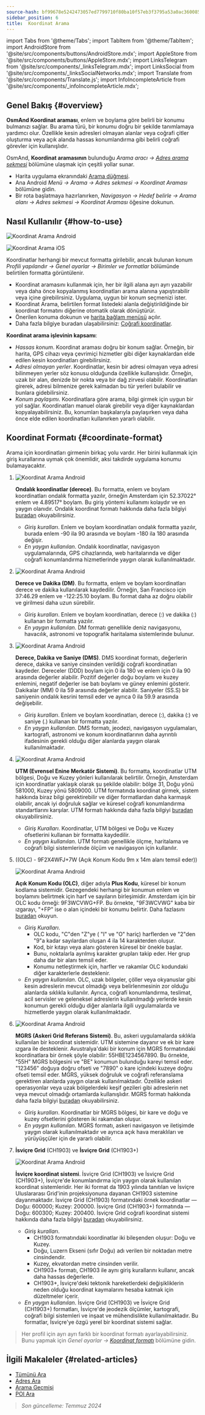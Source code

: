 ```yaml
---
source-hash: bf99678e5242473057ed7799710f80ba10f57eb3f3795a53a0ac3600858d896c
sidebar_position: 6
title:  Koordinat Arama
---
```

import Tabs from '@theme/Tabs';
import TabItem from '@theme/TabItem';
import AndroidStore from '@site/src/components/buttons/AndroidStore.mdx';
import AppleStore from '@site/src/components/buttons/AppleStore.mdx';
import LinksTelegram from '@site/src/components/_linksTelegram.mdx';
import LinksSocial from '@site/src/components/_linksSocialNetworks.mdx';
import Translate from '@site/src/components/Translate.js';
import InfoIncompleteArticle from '@site/src/components/_infoIncompleteArticle.mdx';



## Genel Bakış {#overview}

**OsmAnd Koordinat araması**, enlem ve boylama göre belirli bir konumu bulmanızı sağlar. Bu arama türü, bir konumu doğru bir şekilde tanımlamaya yardımcı olur. Özellikle kesin adresleri olmayan alanlar veya coğrafi çitler oluşturma veya açık alanda hassas konumlandırma gibi belirli coğrafi görevler için kullanışlıdır.

OsmAnd, **Koordinat aramasının** bulunduğu *Arama aracı → [Adres arama sekmesi](../search/search-address.md)* bölümüne ulaşmak için çeşitli yollar sunar.

- Harita uygulama ekranındaki [Arama düğmesi](../widgets/map-buttons.md#search).
- Ana Android *Menü → Arama → Adres sekmesi → Koordinat Araması* bölümüne gidin.
- Bir rota başlatmaya hazırlanırken, *Navigasyon → Hedef belirle → Arama alanı → Adres sekmesi → Koordinat Araması* öğesine dokunun.


## Nasıl Kullanılır {#how-to-use}

<Tabs groupId="operating-systems">

<TabItem value="android" label="Android">

![Koordinat Arama Android](@site/static/img/search/coordinates_search_android.png)

</TabItem>

<TabItem value="ios" label="iOS">

![Koordinat Arama iOS](@site/static/img/search/coordinates_search_ios.png)

</TabItem>

</Tabs>

Koordinatlar herhangi bir mevcut formatta girilebilir, ancak bulunan konum *Profili yapılandır → Genel ayarlar → Birimler ve formatlar* bölümünde belirtilen formatta görüntülenir.

- Koordinat aramasını kullanmak için, her bir ilgili alana ayrı ayrı yazabilir veya daha önce kopyalanmış koordinatları arama alanına yapıştırabilir veya içine girebilirsiniz. Uygulama, uygun bir konum seçmenizi ister.
- Koordinat Arama, belirtilen format listedeki alanla değiştirildiğinde bir koordinat formatını diğerine otomatik olarak dönüştürür.
- Önerilen konuma dokunun ve [harita bağlam menüsü](../map/map-context-menu.md#select-any-point-long-tap) açılır.
- Daha fazla bilgiye buradan ulaşabilirsiniz: [Coğrafi koordinatlar](https://en.wikipedia.org/wiki/Geographic_coordinate_system).


**Koordinat arama işlevinin kapsamı**:

- *Hassas konum*. Koordinat araması doğru bir konum sağlar. Örneğin, bir harita, GPS cihazı veya çevrimiçi hizmetler gibi diğer kaynaklardan elde edilen kesin koordinatları girebilirsiniz.
- *Adresi olmayan yerler*. Koordinatlar, kesin bir adresi olmayan veya adresi bilinmeyen yerler söz konusu olduğunda özellikle kullanışlıdır. Örneğin, uzak bir alan, denizde bir nokta veya bir dağ zirvesi olabilir. Koordinatları girerek, adresi bilmenize gerek kalmadan bu tür yerleri bulabilir ve bunlara gidebilirsiniz.
- *Konum paylaşımı*. Koordinatlara göre arama, bilgi girmek için uygun bir yol sağlar. Koordinatları manuel olarak girebilir veya diğer kaynaklardan kopyalayabilirsiniz. Bu, konumları başkalarıyla paylaşırken veya daha önce elde edilen koordinatları kullanırken yararlı olabilir.


## Koordinat Formatı {#coordinate-format}

Arama için koordinatları girmenin birkaç yolu vardır. Her birini kullanmak için giriş kurallarına uymak çok önemlidir, aksi takdirde uygulama konumu bulamayacaktır.

1. **<Translate android="true" ids="navigate_point_format_D"/>**

    ![Koordinat Arama Android](@site/static/img/search/coordinates_search_degrees_andr.png)

    **Ondalık koordinatlar (derece)**. Bu formatta, enlem ve boylam koordinatları ondalık formatta yazılır, örneğin Amsterdam için 52.37022° enlem ve 4.89517° boylam. Bu giriş yöntemi kullanımı kolaydır ve en yaygın olanıdır. Ondalık koordinat formatı hakkında daha fazla bilgiyi [buradan](https://en.wikipedia.org/wiki/Decimal_degrees) okuyabilirsiniz.

    - *Giriş kuralları*. Enlem ve boylam koordinatları ondalık formatta yazılır, burada enlem -90 ila 90 arasında ve boylam -180 ila 180 arasında değişir.
    - *En yaygın kullanılan*. Ondalık koordinatlar, navigasyon uygulamalarında, GPS cihazlarında, web haritalarında ve diğer coğrafi konumlandırma hizmetlerinde yaygın olarak kullanılmaktadır.

2. **<Translate android="true" ids="navigate_point_format_DM"/>**

    ![Koordinat Arama Android](@site/static/img/search/coordinates_search_DM_andr.png)

    **Derece ve Dakika (DM)**. Bu formatta, enlem ve boylam koordinatları derece ve dakika kullanılarak kaydedilir. Örneğin, San Francisco için 37:46.29 enlem ve -122:25.10 boylam. Bu format daha az doğru olabilir ve girilmesi daha uzun sürebilir.
    - *Giriş kuralları*. Enlem ve boylam koordinatları, derece (:) ve dakika (:) kullanan bir formatta yazılır.
    - *En yaygın kullanılan*. DM formatı genellikle deniz navigasyonu, havacılık, astronomi ve topografik haritalama sistemlerinde bulunur.

3. **<Translate android="true" ids="navigate_point_format_DMS"/>**

    ![Koordinat Arama Android](@site/static/img/search/coordinates_search_DMS_andr.png)

    **Derece, Dakika ve Saniye (DMS)**. DMS koordinat formatı, değerlerin derece, dakika ve saniye cinsinden verildiği coğrafi koordinatları kaydeder. Dereceler (DDD) boylam için 0 ila 180 ve enlem için 0 ila 90 arasında değerler alabilir. Pozitif değerler doğu boylamı ve kuzey enlemini, negatif değerler ise batı boylamı ve güney enlemini gösterir. Dakikalar (MM) 0 ila 59 arasında değerler alabilir. Saniyeler (SS.S) bir saniyenin ondalık kesrini temsil eder ve ayrıca 0 ila 59.9 arasında değişebilir.
    - *Giriş kuralları*. Enlem ve boylam koordinatları, derece (:), dakika (:) ve saniye (.) kullanan bir formatta yazılır.
    - *En yaygın kullanılan*. DMS formatı, jeodezi, navigasyon uygulamaları, kartografi, astronomi ve konum koordinatlarının daha ayrıntılı ifadesinin gerekli olduğu diğer alanlarda yaygın olarak kullanılmaktadır.

4. **<Translate android="true" ids="navigate_point_format_utm"/>**

    ![Koordinat Arama Android](@site/static/img/search/coordinates_search_UTM_andr.png)

    **UTM (Evrensel Enine Merkatör Sistemi)**. Bu formatta, koordinatlar UTM bölgesi, Doğu ve Kuzey yönleri kullanılarak belirtilir. Örneğin, Amsterdam için koordinatlar yaklaşık olarak şu şekilde olabilir: bölge 31, Doğu yönü 581000, Kuzey yönü 5809000. UTM formatında koordinat girmek, sistem hakkında biraz bilgi gerektirebilir ve diğer formatlardan daha karmaşık olabilir, ancak iyi doğruluk sağlar ve küresel coğrafi konumlandırma standartlarını karşılar. UTM formatı hakkında daha fazla bilgiyi [buradan](https://en.wikipedia.org/wiki/Universal_Transverse_Mercator_coordinate_system) okuyabilirsiniz.
    - *Giriş Kuralları*. Koordinatlar, UTM bölgesi ve Doğu ve Kuzey ofsetlerini kullanan bir formatta kaydedilir.
    - *En yaygın kullanılan*. UTM formatı genellikle ölçme, haritalama ve coğrafi bilgi sistemlerinde ölçüm ve navigasyon için kullanılır.

5. **<Translate android="true" ids="navigate_point_format_olc"/>** ((OLC) - 9F2X4WFJ+7W (Açık Konum Kodu 9m x 14m alanı temsil eder))

    ![Koordinat Arama Android](@site/static/img/search/coordinates_search_OLC_andr.png)

    **Açık Konum Kodu (OLC)**, diğer adıyla **Plus Kodu**, küresel bir konum kodlama sistemidir. Gezegendeki herhangi bir konumun enlem ve boylamını belirtmek için harf ve sayıların birleşimidir. Amsterdam için bir OLC kodu örneği: 9F3WCVWG+FP. Bu örnekte, "9F3WCVWG" kaba bir ızgarayı, "+FP" ise o alan içindeki bir konumu belirtir. Daha fazlasını [buradan](https://en.wikipedia.org/wiki/Open_Location_Code) okuyun.
    - *Giriş Kuralları*.
        - OLC kodu, "C"den "Z"ye ( "I" ve "O" hariç) harflerden ve "2"den "9"a kadar sayılardan oluşan 4 ila 14 karakterden oluşur.
        - Kod, bir kıtayı veya alanı gösteren küresel bir önekle başlar.
        - Bunu, noktalarla ayrılmış karakter grupları takip eder. Her grup daha dar bir alanı temsil eder.
        - Konumu netleştirmek için, harfler ve rakamlar OLC kodundaki diğer karakterlerle desteklenir.
    - *En yaygın kullanılan*. OLC, uzak bölgeler, çöller veya okyanuslar gibi kesin adreslerin mevcut olmadığı veya belirlenmesinin zor olduğu alanlarda sıklıkla kullanılır. Ayrıca, coğrafi konumlandırma, teslimat, acil servisler ve geleneksel adreslerin kullanılmadığı yerlerde kesin konumun gerekli olduğu diğer alanlarla ilgili uygulamalarda ve hizmetlerde yaygın olarak kullanılmaktadır.

6. **<Translate android="true" ids="navigate_point_mgrs"/>**

    ![Koordinat Arama Android](@site/static/img/search/coordinates_search_MGRS_andr.png)

    **MGRS (Askeri Grid Referans Sistemi)**. Bu, askeri uygulamalarda sıklıkla kullanılan bir koordinat sistemidir. UTM sistemine dayanır ve ek bir kare ızgara ile desteklenir. Avustralya'daki bir konum için MGRS formatındaki koordinatlara bir örnek şöyle olabilir: 55HBE1234567890. Bu örnekte, "55H" MGRS bölgesini ve "BE" konumun bulunduğu kareyi temsil eder. "123456" doğuya doğru ofseti ve "7890" o kare içindeki kuzeye doğru ofseti temsil eder. MGRS, yüksek doğruluk ve coğrafi referanslama gerektiren alanlarda yaygın olarak kullanılmaktadır. Özellikle askeri operasyonlar veya uzak bölgelerdeki keşif gezileri gibi adreslerin net veya mevcut olmadığı ortamlarda kullanışlıdır. MGRS formatı hakkında daha fazla bilgiyi [buradan](https://en.wikipedia.org/wiki/Military_Grid_Reference_System) okuyabilirsiniz.
    - *Giriş kuralları*. Koordinatlar bir MGRS bölgesi, bir kare ve doğu ve kuzey ofsetlerini gösteren iki rakamdan oluşur.
    - *En yaygın kullanılan*. MGRS formatı, askeri navigasyon ve iletişimde yaygın olarak kullanılmaktadır ve ayrıca açık hava meraklıları ve yürüyüşçüler için de yararlı olabilir.

7. **İsviçre Grid** (CH1903) ve **İsviçre Grid** (CH1903+)

    ![Koordinat Arama Android](@site/static/img/search/coordinates_search_Swiss_andr.png)

    **İsviçre koordinat sistemi**. İsviçre Grid (CH1903) ve İsviçre Grid (CH1903+), İsviçre'de konumlandırma için yaygın olarak kullanılan koordinat sistemleridir. Her iki format da 1903 yılında tanıtılan ve İsviçre Uluslararası Grid'inin projeksiyonuna dayanan CH1903 sistemine dayanmaktadır. İsviçre Grid (CH1903) formatındaki örnek koordinatlar — Doğu: 600000; Kuzey: 200000. İsviçre Grid (CH1903+) formatında — Doğu: 600300; Kuzey: 200400. İsviçre Grid coğrafi koordinat sistemi hakkında daha fazla bilgiyi [buradan](https://en.wikipedia.org/wiki/Swiss_coordinate_system) okuyabilirsiniz.
    - *Giriş kuralları*.
        - CH1903 formatındaki koordinatlar iki bileşenden oluşur: Doğu ve Kuzey.
        - Doğu, Luzern Ekseni (sıfır Doğu) adı verilen bir noktadan metre cinsindendir.
        - Kuzey, ekvatordan metre cinsinden verilir.
        - CH1903+ formatı, CH1903 ile aynı giriş kurallarını kullanır, ancak daha hassas değerlerle.
        - CH1903+, İsviçre'deki tektonik hareketlerdeki değişikliklerin neden olduğu koordinat kaymalarını hesaba katmak için düzeltmeler içerir.
    - *En yaygın kullanılan*. İsviçre Grid (CH1903) ve İsviçre Grid (CH1903+) formatları, İsviçre'de jeodezik ölçümler, kartografi, coğrafi bilgi sistemleri ve inşaat ve mühendislikte kullanılmaktadır. Bu formatlar, İsviçre'ye özgü yerel bir koordinat sistemi sağlar.


> Her profil için ayrı ayrı farklı bir koordinat formatı ayarlayabilirsiniz. Bunu yapmak için *Genel ayarlar → [Koordinat formatı](../personal/profiles.md#units--formats)* bölümüne gidin.


<!--

## Sorun Giderme {#troubleshooting}

https://github.com/osmandapp/OsmAnd/issues/14081  

https://github.com/osmandapp/OsmAnd/issues/16114  

https://github.com/osmandapp/OsmAnd/issues/14081  

-->


## İlgili Makaleler {#related-articles}

- [Tümünü Ara](./search-all.md)
- [Adres Ara](./search-address.md)
- [Arama Geçmişi](./search-history.md)
- [POI Ara](./search-poi.md)


> *Son güncelleme: Temmuz 2024*